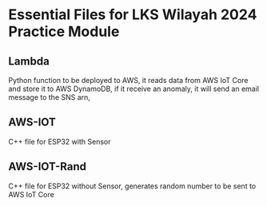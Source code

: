 # Essential Files for LKS Wilayah 2024 Practice Module

## Lambda

Python function to be deployed to AWS, it reads data from AWS IoT Core and store it to AWS DynamoDB, if it receive an anomaly, it will send an email message to the SNS arn, 

## AWS-IOT

C++ file for ESP32 with Sensor

## AWS-IOT-Rand

C++ file for ESP32 without Sensor, generates random number to be sent to AWS IoT Core